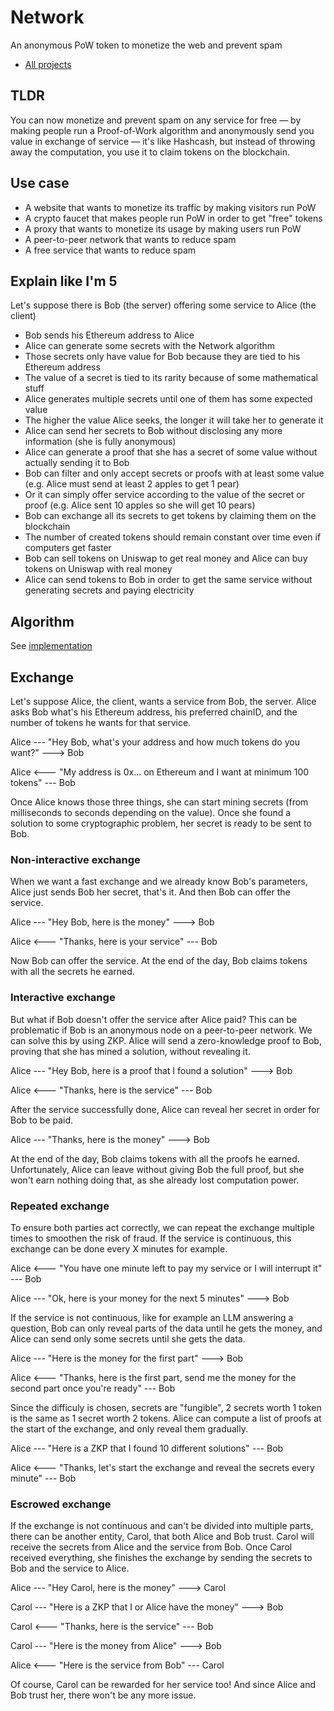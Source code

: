 # Network

An anonymous PoW token to monetize the web and prevent spam

- [All projects](https://github.com/stars/hazae41/lists/network)

## TLDR

You can now monetize and prevent spam on any service for free — by making people run a Proof-of-Work algorithm and anonymously send you value in exchange of service — it's like Hashcash, but instead of throwing away the computation, you use it to claim tokens on the blockchain.

## Use case

- A website that wants to monetize its traffic by making visitors run PoW
- A crypto faucet that makes people run PoW in order to get "free" tokens
- A proxy that wants to monetize its usage by making users run PoW
- A peer-to-peer network that wants to reduce spam
- A free service that wants to reduce spam

## Explain like I'm 5

Let's suppose there is Bob (the server) offering some service to Alice (the client)

- Bob sends his Ethereum address to Alice
- Alice can generate some secrets with the Network algorithm
- Those secrets only have value for Bob because they are tied to his Ethereum address
- The value of a secret is tied to its rarity because of some mathematical stuff
- Alice generates multiple secrets until one of them has some expected value
- The higher the value Alice seeks, the longer it will take her to generate it
- Alice can send her secrets to Bob without disclosing any more information (she is fully anonymous)
- Alice can generate a proof that she has a secret of some value without actually sending it to Bob
- Bob can filter and only accept secrets or proofs with at least some value (e.g. Alice must send at least 2 apples to get 1 pear)
- Or it can simply offer service according to the value of the secret or proof (e.g. Alice sent 10 apples so she will get 10 pears)
- Bob can exchange all its secrets to get tokens by claiming them on the blockchain
- The number of created tokens should remain constant over time even if computers get faster
- Bob can sell tokens on Uniswap to get real money and Alice can buy tokens on Uniswap with real money
- Alice can send tokens to Bob in order to get the same service without generating secrets and paying electricity

## Algorithm

See [implementation](https://github.com/hazae41/network-contracts)

## Exchange

Let's suppose Alice, the client, wants a service from Bob, the server. Alice asks Bob what's his Ethereum address, his preferred chainID, and the number of tokens he wants for that service.

Alice --- "Hey Bob, what's your address and how much tokens do you want?" ---> Bob

Alice <--- "My address is 0x... on Ethereum and I want at minimum 100 tokens" --- Bob

Once Alice knows those three things, she can start mining secrets (from milliseconds to seconds depending on the value). Once she found a solution to some cryptographic problem, her secret is ready to be sent to Bob.

### Non-interactive exchange

When we want a fast exchange and we already know Bob's parameters, Alice just sends Bob her secret, that's it. And then Bob can offer the service.

Alice --- "Hey Bob, here is the money" ---> Bob

Alice <--- "Thanks, here is your service" --- Bob

Now Bob can offer the service. At the end of the day, Bob claims tokens with all the secrets he earned.

### Interactive exchange

But what if Bob doesn't offer the service after Alice paid? This can be problematic if Bob is an anonymous node on a peer-to-peer network. We can solve this by using ZKP. Alice will send a zero-knowledge proof to Bob, proving that she has mined a solution, without revealing it.

Alice --- "Hey Bob, here is a proof that I found a solution" ---> Bob

Alice <--- "Thanks, here is the service" --- Bob

After the service successfully done, Alice can reveal her secret in order for Bob to be paid.

Alice --- "Thanks, here is the money" ---> Bob

At the end of the day, Bob claims tokens with all the proofs he earned. Unfortunately, Alice can leave without giving Bob the full proof, but she won't earn nothing doing that, as she already lost computation power.

### Repeated exchange

To ensure both parties act correctly, we can repeat the exchange multiple times to smoothen the risk of fraud. If the service is continuous, this exchange can be done every X minutes for example.

Alice <--- "You have one minute left to pay my service or I will interrupt it" --- Bob

Alice --- "Ok, here is your money for the next 5 minutes" ---> Bob

If the service is not continuous, like for example an LLM answering a question, Bob can only reveal parts of the data until he gets the money, and Alice can send only some secrets until she gets the data. 

Alice --- "Here is the money for the first part" ---> Bob

Alice <--- "Thanks, here is the first part, send me the money for the second part once you're ready" --- Bob

Since the difficuly is chosen, secrets are "fungible", 2 secrets worth 1 token is the same as 1 secret worth 2 tokens. Alice can compute a list of proofs at the start of the exchange, and only reveal them gradually.

Alice --- "Here is a ZKP that I found 10 different solutions" --- Bob

Alice <--- "Thanks, let's start the exchange and reveal the secrets every minute" --- Bob

### Escrowed exchange

If the exchange is not continuous and can't be divided into multiple parts, there can be another entity, Carol, that both Alice and Bob trust. Carol will receive the secrets from Alice and the service from Bob. Once Carol received everything, she finishes the exchange by sending the secrets to Bob and the service to Alice.

Alice --- "Hey Carol, here is the money" ---> Carol

Carol --- "Here is a ZKP that I or Alice have the money" ---> Bob

Carol <--- "Thanks, here is the service" --- Bob

Carol --- "Here is the money from Alice" ---> Bob

Alice <--- "Here is the service from Bob" --- Carol

Of course, Carol can be rewarded for her service too! And since Alice and Bob trust her, there won't be any more issue.




